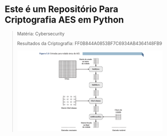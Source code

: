 # Este é um Repositório Para Criptografia AES em Python
> Matéria: Cybersecurity
> 
> Resultados da Criptografia: FF0B844A0853BF7C6934AB4364148FB9
> 
> ![alt text](image.png)
